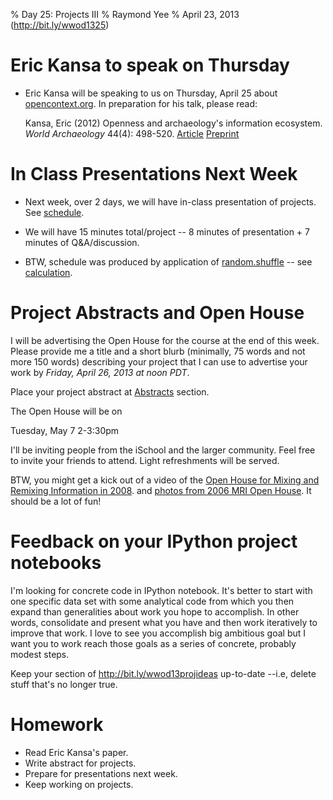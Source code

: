 % Day 25:  Projects III
% Raymond Yee 
% April 23, 2013  (<http://bit.ly/wwod1325>)

# Eric Kansa to speak on Thursday

* Eric Kansa will be speaking to us on Thursday, April 25 about [opencontext.org](http://opencontext.org/).
In preparation for his talk, please read:

    Kansa, Eric (2012) Openness and archaeology's information ecosystem. *World
    Archaeology* 44(4): 498-520.
    [Article](http://www.tandfonline.com/doi/full/10.1080/00438243.2012.737575)
    [Preprint](http://alexandriaarchive.org/blog/wp-content/uploads/2012/Kansa-Open-Archaeology-Self-Archive-Draft.pdf)

# In Class Presentations Next Week

* Next week, over 2 days, we will have in-class presentation of projects.  See [schedule](https://docs.google.com/a/berkeley.edu/document/d/1ZMZcai8k5YA-_re_ZWhdQFwTk0xmTbQP0UIaDlb72lE/edit#bookmark=id.rrx13a65j2j).

* We will have 15 minutes total/project -- 8 minutes of presentation + 7 minutes of Q&A/discussion. 

* BTW, schedule was produced by application of [random.shuffle](http://stackoverflow.com/a/2124370/7782) -- see [calculation](http://nbviewer.ipython.org/urls/raw.github.com/rdhyee/working-open-data/master/notebooks/Day_25_Project_Scheduling.ipynb).

# Project Abstracts and Open House

I will be advertising the Open House for the course at the end of this week. Please
provide me a title and a short blurb (minimally, 75 words and not more 150 words)
describing your project that I can use to advertise your work by *Friday,
April 26, 2013 at noon PDT*.

Place your project abstract at
[Abstracts](https://docs.google.com/a/berkeley.edu/document/d/1ZMZcai8k5YA-_re_ZWhdQFwTk0xmTbQP0UIaDlb72lE/edit#bookmark=id.zebdssfr8vuy)
section.

The Open House will be on 

Tuesday, May 7 2-3:30pm

I'll be inviting people from the iSchool and the larger community. Feel free to
invite your friends to attend. Light refreshments will be served.

BTW, you might get a kick out of a video of the [Open House for Mixing and Remixing Information in 2008](http://www.ustream.tv/recorded/409703).
and [photos from 2006 MRI Open House](http://www.flickr.com/photos/raymondyee/sets/72057594137253915/).  It should be a lot of fun!

# Feedback on your IPython project notebooks

I'm looking for concrete code in IPython notebook. It's better to start with one
specific data set with some analytical code from which you then expand
than generalities about work you hope to accomplish.  In other words, consolidate and present what you have
and then work iteratively to improve that work. I
love to see you accomplish big ambitious goal but I want you to work reach those goals as a series of concrete,
probably modest steps.

Keep your section of http://bit.ly/wwod13projideas up-to-date --i.e, delete stuff that's no longer true.

# Homework

* Read Eric Kansa's paper.
* Write abstract for projects.
* Prepare for presentations next week.
* Keep working on projects.


